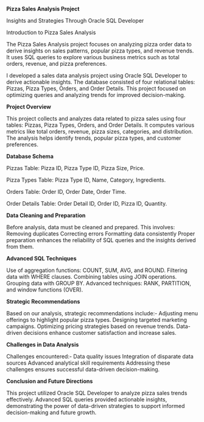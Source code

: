 **Pizza Sales Analysis Project**


Insights and Strategies Through Oracle SQL Developer

Introduction to Pizza Sales Analysis

The Pizza Sales Analysis project focuses on analyzing pizza order data to derive insights on sales patterns, popular pizza types, and revenue trends. It uses SQL queries to explore various business metrics such as total orders, revenue, and pizza preferences.

I developed a sales data analysis project using Oracle SQL Developer to derive actionable insights. The database consisted of four relational tables: Pizzas, Pizza Types, Orders, and Order Details. This project focused on optimizing queries and analyzing trends for improved decision-making.


**Project Overview**

This project collects and analyzes data related to pizza sales using four tables: Pizzas, Pizza Types, Orders, and Order Details. It computes various metrics like total orders, revenue, pizza sizes, categories, and distribution. The analysis helps identify trends, popular pizza types, and customer preferences.


**Database Schema**

Pizzas Table: Pizza ID, Pizza Type ID, Pizza Size, Price.

Pizza Types Table: Pizza Type ID, Name, Category, Ingredients.

Orders Table: Order ID, Order Date, Order Time.

Order Details Table: Order Detail ID, Order ID, Pizza ID, Quantity.


**Data Cleaning and Preparation**

Before analysis, data must be cleaned and prepared. This involves:
Removing duplicates
Correcting errors
Formatting data consistently
Proper preparation enhances the reliability of SQL queries and the insights derived from them.


**Advanced SQL Techniques**

Use of aggregation functions: COUNT, SUM, AVG, and ROUND.
Filtering data with WHERE clauses.
Combining tables using JOIN operations.
Grouping data with GROUP BY.
Advanced techniques: RANK, PARTITION, and window functions (OVER).


**Strategic Recommendations**

Based on our analysis, strategic recommendations include:-
Adjusting menu offerings to highlight popular pizza types.
Designing targeted marketing campaigns.
Optimizing pricing strategies based on revenue trends.
Data-driven decisions enhance customer satisfaction and increase sales.


**Challenges in Data Analysis**

Challenges encountered:-
Data quality issues
Integration of disparate data sources
Advanced analytical skill requirements
Addressing these challenges ensures successful data-driven decision-making.


**Conclusion and Future Directions**

This project utilized Oracle SQL Developer to analyze pizza sales trends effectively. Advanced SQL queries provided actionable insights, demonstrating the power of data-driven strategies to support informed decision-making and future growth.
